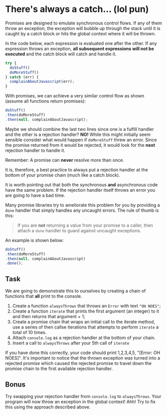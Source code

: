 # There's always a catch… (lol pun)

Promises are designed to emulate synchronous control flows.
If any of them throw an exception, the exception will bubble up
through the stack until it is caught by a catch block or
hits the global context where it will be thrown.

In the code below, each expression is evaluated one after the
other.  If any expression throws an exception, **all subsequent
expressions will not be executed** and the catch block
will catch and handle it.

```js
try {
  doStuff()
  doMoreStuff()
} catch (err) {
  complainAboutJavascript(err);
}
```

With promises, we can achieve a very similar control flow as shown
(assume all functions return promises):

```js
doStuff()
.then(doMoreStuff)
.then(null, complainAboutJavascript);
```

Maybe we should combine the last two lines since one is a fulfill
handler and the other is a rejection handler?  **NO!**  While this
might initially seem sensible consider what would happen if
`doMoreStuff` threw an error.  Since the promise returned from it
would be rejected, it would look for the **next** rejection handler
to handle it.

Remember: A promise can **never** resolve more than once.

It is, therefore, a best practice to always put a rejection handler
at the bottom of your promise chain (much like a catch block).

It is worth pointing out that both the synchronous **and** asynchronous
code have the same problem.  If the rejection handler itself throws
an error you are going to have a bad time.

Many promise libraries try to ameliorate this problem for you
by providing a `done` handler that simply handles any uncaught
errors.  The rule of thumb is this:

> If you are **not** returning a value from your promise to a caller,
> then attach a `done` handler to guard against uncaught exceptions.

An example is shown below:

```js
doStuff()
.then(doMoreStuff)
.then(null, complainAboutJavascript)
.done();
```

## Task

We are going to demonstrate this to ourselves by creating a chain
of functions that **all** print to the console.

1. Create a function `alwaysThrows` that throws an `Error` with
   text `"OH NOES"`;
2. Create a function `iterate` that prints the first argument
   (an integer) to it and then returns that argument + 1;
3. Create a promise chain that wraps an initial call to the iterate
   method, use a series of then callse iterations that attempts
   to perform `iterate` a total of 10 times.
4. Attach `console.log` as a rejection handler at the bottom of your
   chain.
5. Insert a call to `alwaysThrows` after your 5th call of `iterate`

If you have done this correctly, your code should print 1,2,3,4,5,
"[Error: OH NOES]".  It's important to notice that the thrown exception was
turned into a rejected promise which caused the rejected promise to
travel down the promise chain to the first available rejection handler.

## Bonus

Try swapping your rejection handler from `console.log` to `alwaysThrows`.
Your program will now throw an exception in the global context!  Ahh!
Try to fix this using the approach described above.
